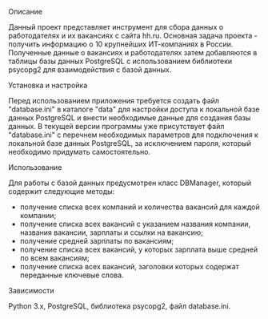 Описание

Данный проект представляет инструмент для сбора данных о работодателях и их вакансиях с сайта hh.ru. 
Основная задача проекта - получить информацию о 10 крупнейших ИТ-компаниях в России. 
Полученные данные о вакансиях и работодателях затем добавляются в таблицы базы данных 
PostgreSQL с использованием библиотеки psycopg2 для взаимодействия с базой данных.

Установка и настройка

Перед использованием приложения требуется создать файл "database.ini" в каталоге "data" для настройки 
доступа к локальной базе данных PostgreSQL и внести необходимые данные для создания базы данных. В текущей версии программы уже присутствует файл "database.ini" с перечнем необходимых параметров для подключения к локальной базе данных PostgreSQL, за исключением пароля, который необходимо придумать самостоятельно.

Использование

Для работы с базой данных предусмотрен класс DBManager, который содержит следующие методы:

- получение списка всех компаний и количества вакансий для каждой компании;
- получение списка всех вакансий с указанием названия компании, названия вакансии, зарплаты и ссылки на вакансию;
- получение средней зарплаты по вакансиям;
- получение списка всех вакансий, у которых зарплата выше средней по всем вакансиям;
- получение списка всех вакансий, заголовки которых содержат переданные ключевые слова.

Зависимости

Python 3.x, PostgreSQL, библиотека psycopg2, файл database.ini.


